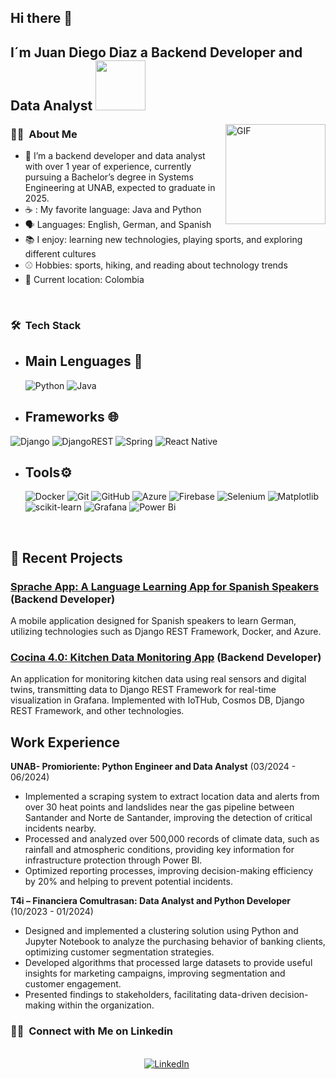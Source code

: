 ## Hi there 👋

## I´m Juan Diego Diaz a Backend Developer and Data Analyst <img src="https://media.giphy.com/media/WUlplcMpOCEmTGBtBW/giphy.gif" width="80">


<img align="right" alt="GIF" height="160px" src="https://media.giphy.com/media/du3J3cXyzhj75IOgvA/giphy.gif" />

<h3> 👷‍♂️ &nbsp;About Me </h3>

- 🔭 I’m a backend developer and data analyst with over 1 year of experience, currently pursuing a Bachelor’s degree in Systems Engineering at UNAB, expected to graduate in 2025.
- ☕ : My favorite language: Java and Python
- 🗣️ Languages: English, German, and Spanish
- 📚 I enjoy: learning new technologies, playing sports, and exploring different cultures
- ⚾ Hobbies: sports, hiking, and reading about technology trends
- 📍 Current location: Colombia
  
<br/>


<h3> 🛠 &nbsp;Tech Stack</h3>

- ## Main Lenguages :space_invader:
  ![Python](https://img.shields.io/badge/Python-14354C?style=for-the-badge&logo=python&logoColor=white)
  ![Java](https://img.shields.io/badge/java-%23ED8B00.svg?style=for-the-badge&logo=openjdk&logoColor=white)
- ## Frameworks 🌐 &nbsp;
![Django](https://img.shields.io/badge/django-%23092E20.svg?style=for-the-badge&logo=django&logoColor=white)
 ![DjangoREST](https://img.shields.io/badge/DJANGO-REST-ff1709?style=for-the-badge&logo=django&logoColor=white&color=ff1709&labelColor=gray)
  ![Spring](https://img.shields.io/badge/spring-%236DB33F.svg?style=for-the-badge&logo=spring&logoColor=white)
  ![React Native](https://img.shields.io/badge/react_native-%2320232a.svg?style=for-the-badge&logo=react&logoColor=%2361DAFB)
  
- ## Tools⚙️ &nbsp;
  ![Docker](https://img.shields.io/badge/docker-%230db7ed.svg?style=for-the-badge&logo=docker&logoColor=white)
  ![Git](https://img.shields.io/badge/Git-F05032?style=for-the-badge&logo=git&logoColor=white)
  ![GitHub](https://img.shields.io/badge/GitHub-100000?style=for-the-badge&logo=github&logoColor=white)
![Azure](https://img.shields.io/badge/azure-%230072C6.svg?style=for-the-badge&logo=microsoftazure&logoColor=white)
![Firebase](https://img.shields.io/badge/firebase-%23039BE5.svg?style=for-the-badge&logo=firebase)
  ![Selenium](https://img.shields.io/badge/-selenium-%43B02A?style=for-the-badge&logo=selenium&logoColor=white)
  ![Matplotlib](https://img.shields.io/badge/Matplotlib-%23ffffff.svg?style=for-the-badge&logo=Matplotlib&logoColor=black)
  ![scikit-learn](https://img.shields.io/badge/scikit--learn-%23F7931E.svg?style=for-the-badge&logo=scikit-learn&logoColor=white)
![Grafana](https://img.shields.io/badge/grafana-%23F46800.svg?style=for-the-badge&logo=grafana&logoColor=white)
![Power Bi](https://img.shields.io/badge/power_bi-F2C811?style=for-the-badge&logo=powerbi&logoColor=black)

<br/>

<p>

## 📝 Recent Projects
### [Sprache App: A Language Learning App for Spanish Speakers](https://github.com/yourusername/sprache-app) (Backend Developer)
A mobile application designed for Spanish speakers to learn German, utilizing technologies such as Django REST Framework, Docker, and Azure.

### [Cocina 4.0: Kitchen Data Monitoring App](https://github.com/juandi247/IOT_Project) (Backend Developer)
An application for monitoring kitchen data using real sensors and digital twins, transmitting data to Django REST Framework for real-time visualization in Grafana. Implemented with IoTHub, Cosmos DB, Django REST Framework, and other technologies.
</p>




## Work Experience
**UNAB- Promioriente: Python Engineer and Data Analyst**  (03/2024 - 06/2024)
- Implemented a scraping system to extract location data and alerts from over 30 heat points and landslides near the gas pipeline between Santander and Norte de Santander, improving the detection of critical incidents nearby.
- Processed and analyzed over 500,000 records of climate data, such as rainfall and atmospheric conditions, providing key information for infrastructure protection through Power BI.
- Optimized reporting processes, improving decision-making efficiency by 20% and helping to prevent potential incidents.

**T4i – Financiera Comultrasan: Data Analyst and Python Developer**  (10/2023 - 01/2024)
- Designed and implemented a clustering solution using Python and Jupyter Notebook to analyze the purchasing behavior of banking clients, optimizing customer segmentation strategies.
- Developed algorithms that processed large datasets to provide useful insights for marketing campaigns, improving segmentation and customer engagement.
- Presented findings to stakeholders, facilitating data-driven decision-making within the organization.



<h3> 🤝🏻 &nbsp;Connect with Me on Linkedin </h3> 

<p align="center">
<br>
<a href="https://www.linkedin.com/in/juan-diego-92a857238/"><img src="https://img.shields.io/badge/linkedin-%230077B5.svg?&style=for-the-badge&logo=linkedin&logoColor=white" alt="LinkedIn" /></a>&nbsp;
</p>





